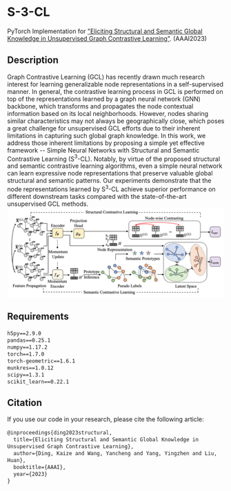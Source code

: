 # S-3-CL
PyTorch Implementation for ["Eliciting Structural and Semantic Global Knowledge in Unsupervised Graph Contrastive Learning"](https://arxiv.org/pdf/2202.08480.pdf). (AAAI2023)

## Description
Graph Contrastive Learning (GCL) has recently drawn much research interest for learning generalizable node representations in a self-supervised manner. In general, the contrastive learning process in GCL is performed on top of the representations learned by a graph neural network (GNN) backbone, which transforms and propagates the node contextual information based on its local neighborhoods. However, nodes sharing similar characteristics may not always be geographically close, which poses a great challenge for unsupervised GCL efforts due to their inherent limitations in capturing such global graph knowledge. In this work, we address those inherent limitations by proposing a simple yet effective framework -- Simple Neural Networks with Structural and Semantic Contrastive Learning (S$^3$-CL). Notably, by virtue of the proposed structural and semantic contrastive learning algorithms, even a simple neural network can learn expressive node representations that preserve valuable global structural and semantic patterns. Our experiments demonstrate that the node representations learned by S$^3$-CL achieve superior performance on different downstream tasks compared with the state-of-the-art unsupervised GCL methods.
![S^3-CL framework](overall.png)


## Requirements
```
h5py==2.9.0
pandas==0.25.1
numpy==1.17.2
torch==1.7.0
torch-geometric==1.6.1
munkres==1.0.12
scipy==1.3.1
scikit_learn==0.22.1

```


## Citation
If you use our code in your research, please cite the following article:
```
@inproceedings{ding2023structural,
  title={Eliciting Structural and Semantic Global Knowledge in Unsupervised Graph Contrastive Learning},
  author={Ding, Kaize and Wang, Yancheng and Yang, Yingzhen and Liu, Huan},
  booktitle={AAAI},
  year={2023}
}
```
